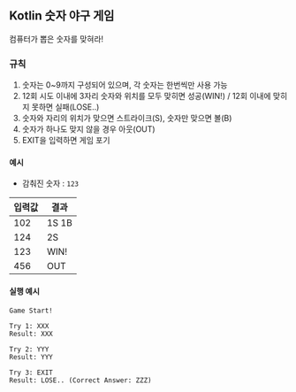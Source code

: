 ## Kotlin 숫자 야구 게임
컴퓨터가 뽑은 숫자를 맞혀라!

### 규칙


1. 숫자는 0~9까지 구성되어 있으며, 각 숫자는 한번씩만 사용 가능
2. 12회 시도 이내에 3자리 숫자와 위치를 모두 맞히면 성공(WIN!) / 12회 이내에 맞히지 못하면 실패(LOSE..)
3. 숫자와 자리의 위치가 맞으면 스트라이크(S), 숫자만 맞으면 볼(B)
4. 숫자가 하나도 맞지 않을 경우 아웃(OUT)
5. EXIT을 입력하면 게임 포기

#### 예시 
- 감춰진 숫자 : `123`

|입력값|결과|
|------|---|
|102|1S 1B|
|124|2S|
|123|WIN!|
|456|OUT|

#### 실행 예시

```
Game Start!

Try 1: XXX
Result: XXX

Try 2: YYY
Result: YYY

Try 3: EXIT
Result: LOSE.. (Correct Answer: ZZZ)
```
